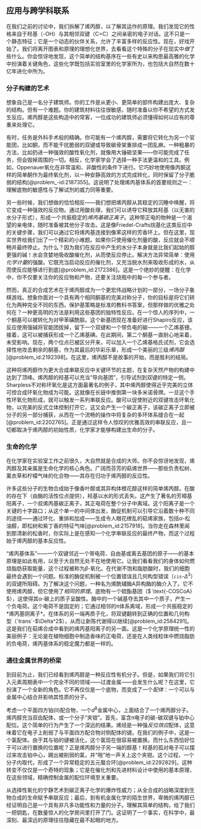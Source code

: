 ## 应用与跨学科联系

在我们之前的讨论中，我们拆解了烯丙醇，以了解其运作的原理。我们发现它的性格来自于羟基（$\text{-OH}$）与其相邻双键（$\text{C=C}$）之间亲密的电子对话。这不只是一个静态特征；它是一个动态的伙伴关系，允许了丰富多样的反应性。现在，好戏开始了。我们将离开图表和原理的理想化世界，去看看这个特殊的分子在现实中*做*了些什么。你会惊讶地发现，这个简单的结构基序在一些有史以来构思最高雅的化学中扮演着关键角色，这些化学既包括实验室里的化学家所为，也包括大自然在数十亿年进化中所为。

### 分子构建的艺术

想象自己是一名分子建筑师。你的工作是从更小、更简单的部件构建出庞大、复杂的结构。但有一个难题。你的建筑材料往往很敏感，随时准备以你不希望的方式发生反应。烯丙醇是这些构造中的常客，一位成功的建筑师必须懂得如何以应有的尊重来处理它。

有时，任务是外科手术般的精确。你可能有一个烯丙醇，需要将它转化为另一个官能团，比如酮，而不能干扰脆弱的双键或导致碳骨架重排成一团乱麻。一种粗暴的方法，比如扔进一种强效的酸性氧化剂，就像用大锤砸坚果——你可能完成了任务，但会毁掉周围的一切。相反，化学家学会了选择一种手法更温和的工具。例如，Oppenauer氧化在非常温和、非酸性的条件下进行。它巧妙地使用像丙酮这样的简单酮作为最终氧化剂，以一种安静高效的方式完成转化，同时保留了分子脆弱的结构[@problem_-id:2187355]。这说明了处理烯丙基体系的首要规则之一：理解底物的敏感性与了解试剂的威力同等重要。

另一些时候，我们想做的恰恰相反——我们想把烯丙醇从其稳定的沉睡中唤醒，将它变成一种强效的反应物。通过用酸处理，我们可以诱导它释放其羟基（以无害的水分子形式），形成一个共振稳定的*烯丙基碳正离子*。这种带正电的物种是一个渴望的亲电体，随时准备被其他分子攻击。这是像Friedel-Crafts烷基化这类反应中的关键步骤，我们可以通过它将烯丙基连接到像苯这样的芳香环上。但在这里，现实世界给我们出了一个精彩的小难题。如果你只使用催化剂量的酸，反应就会不顺畅并最终停止。为什么？因为我们在反应中产生的水分子本身就是比我们起始的醇更强的碱！水会贪婪地吸收酸催化剂，从而使反应停止。解决方法异常简单：使用*化学计量*的强酸。它既充当启动反应的催化剂，又充当脱水剂来吸收形成的水，从而使反应能够进行到底[@problem_id:2172386]。这是一个绝妙的提醒：在化学中，你不仅要关注你的反应物和产物，还要关注烧瓶中的每一个参与者。

然而，真正的合成艺术在于烯丙醇成为一个更宏伟战略计划的一部分，一场分子象棋游戏。想象你面对一个具有两个相同酮基的完美对称分子，你的目标是将它们转化为两种完全不同的东西。保护基策略是标准的教科书答案，但那样做的优雅之处何在？一种更高明的方法是利用这些基团的独特性反应。在一个惊人的序列中，一个酮基可以被转化为对甲苯磺酰腙。这个新基团现在准备好进行Shapiro反应，该反应使用强碱将官能团拔掉，留下一个双键和一个带负电的碳——一个乙烯基锂。接着，这可以被捕获形成一个乙烯基碘。在此期间，第二个酮基一直耐心地呆着，未受影响。现在，两个位点已被区分开来，可以加入一个乙烯基格氏试剂，它会选择性地攻击剩余的酮基，作为其最后的华彩乐章，形成一个美丽的三级*烯丙醇*[@problem_id:2192398]。在这里，烯丙醇不是故事的开始，而是胜利的结局。

这种将烯丙醇作为更大合成串联反应中关键环节的主题，在复杂天然产物的构建中达到了顶峰。烯丙醇的羟基可以充当“导向基团”，引导试剂到双键的特定一侧。Sharpless不对称环氧化是这方面最著名的例子，其中烯丙醇使得近乎完美的立体可控合成环氧化物成为可能。这就像在长链中推倒第一块多米诺骨牌。一旦这个手性环氧化物形成，就可以触发一系列串联反应。酸可以促使附近的双键攻击环氧化物，以完美的反式立体控制打开它，这又会产生一个碳正离子，该碳正离子立即被分子的另一部分捕获，从而在一个流畅的操作中将复杂的多环体系缝合在一起[@problem_id:2202765]。正是通过这样令人惊叹的优雅高效的串联反应，且一切都取决于烯丙醇的初始性质，化学家才能够构建出生命的分子。

### 生命的化学

在化学家在实验室工作之前很久，大自然就是合成的大师。你不会惊讶地发现，烯丙醇及其亲属是生命化学的核心角色。广阔而芬芳的萜烯世界——那些负责松树、薰衣草和柠檬气味的化合物——其存在归功于烯丙醇的反应性。

许多这些分子的生物合成始于像香叶醇或其异构体橙花醇这样的简单烯丙醇。在酸的存在下（由酶的活性位点提供），羟基以水的形式丢失。这产生了著名的芳樟基阳离子，一个叔烯丙基碳正离子，其正电荷在整个分子中离域。这个阳离子是一个关键的十字路口；从这个单一的中间体出发，酶促机制可以引导它沿着数十种不同的途径——通过环化、重排和加成——生成令人眼花缭乱的萜烯家族，包括$\alpha$-松油醇，即松树和紫丁香的特征气味[@problem_id:2157918]。当你走在森林里闻到那清新的松香时，你实际上是在感知一个化学串联反应的最终产物，而这个过程始于烯丙醇的基本反应性。

“烯丙基体系”——一个双键邻近一个带电荷、自由基或离去基团的原子——的基本原理是如此有用，以至于大自然无处不在地使用它。让我们看看我们的身体如何燃烧脂肪获取能量，这个过程被称为$\beta$-氧化。在代谢不饱和脂肪酸时，我们的细胞最终会遇到一个问题。标准的酶促机制被一个位置错误且几何构型错误（`cis`-$\Delta^3$）的双键所阻碍。为了解决这个问题，一种名为烯酰辅酶A异构酶的酶介入了。它不使用烯丙醇，但它使用了*相同的原理*。底物有一个硫酯基团（$ \text{-COSCoA} $），这使得其α-碳上的质子呈酸性。酶中的一个碱基夺去其中一个质子，产生一个负电荷。这个电荷不是固定的；它通过相邻的π体系离域，形成一个共振稳定的*烯丙基阴离子*。在体系的另一端再质子化，将双键翻转到正确的位置和几何构型（`trans`-$\Delta^2$），从而让新陈代谢得以继续[@problem_id:2584291]。这是我们在萜烯合成中看到的烯丙基阳离子的另一面。这是一个化学原理统一性的美丽例子：无论是在植物细胞中制造香味的正电荷，还是在人类线粒体中燃烧脂肪的负电荷，烯丙基体系的稳定魔力都是一样的。

### 通往金属世界的桥梁

到目前为止，我们已经看到烯丙醇是一种反应性有机分子。但是，如果我们将它引入元素周期表中一个完全不同的领域——过渡金属——会发生什么呢？在这里，它扮演了一个全新的角色。它不再仅仅是一个底物，而变成了一个*配体*：一个可以与金属中心结合并影响其性质的分子。

考虑一个平面四方铂(II)配合物，一个$d^8$金属中心，上面结合了一个烯丙醇分子。烯丙醇充当双齿配体，或一个分子“夹钳”。首先，富含π电子的碳-碳双键与铂中心配位。这个简单的行为产生了一个深远的结果。烯烃是一种强*反位效应*配体，这意味着它在电子上削弱了与平面四方配合物对侧配体的键。在我们的例子中，这是一个氯配体。由于其与铂的键被活化，这个氯现在很容易被置换。而什么东西恰好位于可以进行置换的位置呢？正是烯丙醇分子另一端的醇基！羟基的孤对电子可以摆过来攻击铂中心，踢出被削弱的氯，并“啪”地一声关上这个夹钳。这个过程，一个分子内取代，形成了一个异常稳定的五元螯合环[@problem_id:2292829]。这种转变不仅仅是一个奇特的现象；它是在催化剂和先进材料设计中使用的基本原理，在这些领域，精确控制金属的配位环境至关重要。

从选择性氧化的宁静艺术到碳正离子化学的爆炸性威力；从全合成的战略深度到生物合成的生命赋予串联反应；最后，到有机金属化学的陌生世界，卑微的烯丙醇已经证明自己是一个具有非凡多功能性和力量的分子。理解其简单的结构，给了我们一把钥匙，在数量惊人的化学房间里打开了门。这证明了一个事实，在科学中，最深刻、最深远的原理往往隐藏在最不起眼的地方。